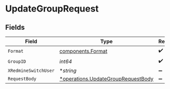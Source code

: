 # UpdateGroupRequest


## Fields

| Field                                                                                   | Type                                                                                    | Required                                                                                | Description                                                                             | Example                                                                                 |
| --------------------------------------------------------------------------------------- | --------------------------------------------------------------------------------------- | --------------------------------------------------------------------------------------- | --------------------------------------------------------------------------------------- | --------------------------------------------------------------------------------------- |
| `Format`                                                                                | [components.Format](../../models/components/format.md)                                  | :heavy_check_mark:                                                                      | N/A                                                                                     |                                                                                         |
| `GroupID`                                                                               | *int64*                                                                                 | :heavy_check_mark:                                                                      | N/A                                                                                     |                                                                                         |
| `XRedmineSwitchUser`                                                                    | **string*                                                                               | :heavy_minus_sign:                                                                      | N/A                                                                                     | jsmith                                                                                  |
| `RequestBody`                                                                           | [*operations.UpdateGroupRequestBody](../../models/operations/updategrouprequestbody.md) | :heavy_minus_sign:                                                                      | N/A                                                                                     |                                                                                         |